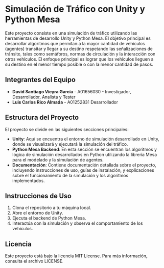 # Simulación de Tráfico con Unity y Python Mesa

Este proyecto consiste en una simulación de tráfico utilizando las herramientas de desarrollo Unity y Python Mesa. El objetivo principal es desarrollar algoritmos que permitan a la mayor cantidad de vehículos (agentes) transitar y llegar a su destino respetando las señalizaciones de tránsito, tales como semáforos, normas de circulación y la interacción con otros vehículos. El enfoque principal es lograr que los vehículos lleguen a su destino en el menor tiempo posible o con la menor cantidad de pasos.

## Integrantes del Equipo

- **David Santiago Vieyra García** - A01656030 - Investigador, Desarrollador, Analista y Tester
- **Luis Carlos Rico Almada** - A01252831 Desarrollador

## Estructura del Proyecto

El proyecto se divide en las siguientes secciones principales:

- **Unity**: Aquí se encuentra el entorno de simulación desarrollado en Unity, donde se visualizará y ejecutará la simulación del tráfico.
- **Python Mesa Backend**: En esta sección se encuentran los algoritmos y lógica de simulación desarrollados en Python utilizando la librería Mesa para el modelado y la simulación de agentes.
- **Documentación**: Contiene documentación detallada sobre el proyecto, incluyendo instrucciones de uso, guías de instalación, y explicaciones sobre el funcionamiento de la simulación y los algoritmos implementados.

## Instrucciones de Uso

1. Clona el repositorio a tu máquina local.
2. Abre el entorno de Unity.
3. Ejecuta el backend de Python Mesa.
4. Interactúa con la simulación y observa el comportamiento de los vehículos.

## Licencia

Este proyecto está bajo la licencia MIT License. Para más información, consulta el archivo LICENSE.
